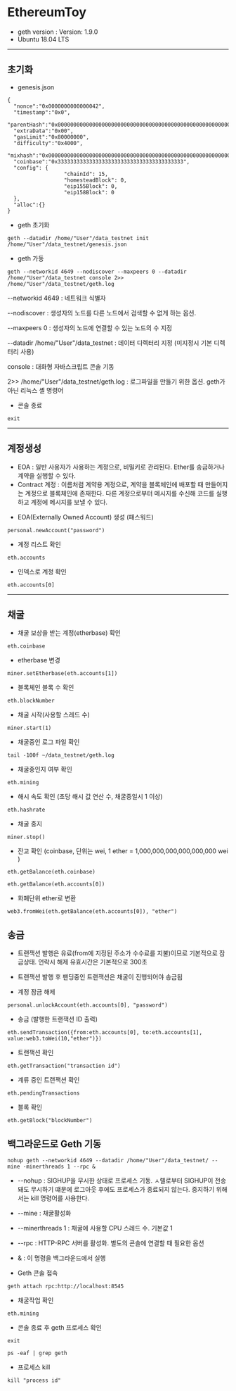 # EthereumToy

- geth version : Version: 1.9.0
- Ubuntu 18.04 LTS

---

## 초기화

- genesis.json
<pre><code>{
  "nonce":"0x0000000000000042",
  "timestamp":"0x0",
  "parentHash":"0x0000000000000000000000000000000000000000000000000000000000000000",
  "extraData":"0x00",
  "gasLimit":"0x80000000",
  "difficulty":"0x4000",
  "mixhash":"0x0000000000000000000000000000000000000000000000000000000000000000",
  "coinbase":"0x3333333333333333333333333333333333333333",
  "config": {
                  "chainId": 15,
                  "homesteadBlock": 0,
                  "eip155Block": 0,
                  "eip158Block": 0
  },
  "alloc":{}
}
</code></pre>  


- geth 초기화
<pre><code>geth --datadir /home/"User"/data_testnet init /home/"User"/data_testnet/genesis.json
</code></pre>  


- geth 가동
<pre><code>geth --networkid 4649 --nodiscover --maxpeers 0 --datadir /home/"User"/data_testnet console 2>> /home/"User"/data_testnet/geth.log
</code></pre>  

--networkid 4649 : 네트워크 식별자

--nodiscover : 생성자의 노드를 다른 노드에서 검색할 수 없게 하는 옵션.

--maxpeers 0 : 생성자의 노드에 연결할 수 있는 노드의 수 지정

--datadir /home/"User"/data_testnet : 데이터 디렉터리 지정 (미지정시 기본 디렉터리 사용)

console : 대화형 자바스크립트 콘솔 기동

2>> /home/"User"/data_testnet/geth.log : 로그파일을 만들기 위한 옵션. geth가 아닌 리눅스 셸 명령어  


- 콘솔 종료
<pre><code>exit</code></pre>  

---

## 계정생성

* EOA : 일반 사용자가 사용하는 계정으로, 비밀키로 관리된다. Ether를 송금하거나 계약을 실행할 수 있다.
* Contract 계정 : 이름처럼 계약용 계정으로, 계약을 블록체인에 배포할 때 만들어지는 계정으로 블록체인에 존재한다. 다른 계정으로부터 메시지를 수신해 코드를 실행하고 계정에 메시지를 보낼 수 있다.
+ EOA(Externally Owned Account) 생성 (패스워드)
<pre><code>personal.newAccount("password")</code></pre>  


- 계정 리스트 확인
<pre><code>eth.accounts</code></pre>  


- 인덱스로 계정 확인
<pre><code>eth.accounts[0]</code></pre>  


---

## 채굴

- 채굴 보상을 받는 계정(etherbase) 확인
<pre><code>eth.coinbase</code></pre>  


- etherbase 변경
<pre><code>miner.setEtherbase(eth.accounts[1])</code></pre>  


- 블록체인 블록 수 확인
<pre><code>eth.blockNumber</code></pre>  


- 채굴 시작(사용할 스레드 수)
<pre><code>miner.start(1)</code></pre>  


- 채굴중인 로그 파일 확인
<pre><code>tail -100f ~/data_testnet/geth.log</code></pre>  


- 채굴중인지 여부 확인
<pre><code>eth.mining</code></pre>  


- 해시 속도 확인 (초당 해시 값 연산 수, 채굴중일시 1 이상)
<pre><code>eth.hashrate</code></pre>  


- 채굴 중지
<pre><code>miner.stop()</code></pre>  


- 잔고 확인 (coinbase, 단위는 wei,  1 ether = 1,000,000,000,000,000,000 wei )
<pre><code>eth.getBalance(eth.coinbase)</pre></code>
<pre><code>eth.getBalance(eth.accounts[0])</pre></code>  


- 화폐단위 ether로 변환
<pre><code>web3.fromWei(eth.getBalance(eth.accounts[0]), "ether")</code></pre>  

## 송금

- 트랜잭션 발행은 유료(from에 지정된 주소가 수수료를 지불)이므로 기본적으로 잠금상태. 언락시 해제 유효시간은 기본적으로 300초
- 트랜잭션 발행 후 팬딩중인 트랜잭션은 채굴이 진행되어야 송금됨


- 계정 잠금 해제
<pre><code>personal.unlockAccount(eth.accounts[0], "password")</code></pre>


- 송금 (발행한 트랜잭션 ID 출력)
<pre><code>eth.sendTransaction({from:eth.accounts[0], to:eth.accounts[1], value:web3.toWei(10,"ether")})</code></pre>


- 트랜잭션 확인
<pre><code>eth.getTransaction("transaction id")</code></pre>


- 계류 중인 트랜잭션 확인
<pre><code>eth.pendingTransactions</code></pre>


- 블록 확인
<pre><code>eth.getBlock("blockNumber")</code></pre>


## 백그라운드로 Geth 기동

<pre><code>nohup geth --networkid 4649 --datadir /home/"User"/data_testnet/ --mine -minerthreads 1 --rpc &</code></pre>

- --nohup : SIGHUP을 무시한 상태로 프로세스 기동. ㅅ롈로부터 SIGHUP이 전송돼도 무시하기 떄문에 로그아웃 후에도 프로세스가 종료되지 않는다. 중지하기 위해서는 kill 명령어를 사용한다.
- --mine : 채굴활성화
- --minerthreads 1 : 채굴에 사용할 CPU 스레드 수. 기본값 1
- --rpc : HTTP-RPC 서버를 활성화. 별도의 콘솔에 연결할 때 필요한 옵션
- & : 이 명령을 백그라운드에서 실행



- Geth 콘솔 접속
<pre><code>geth attach rpc:http://localhost:8545</code></pre>


- 채굴작업 확인
<pre><code>eth.mining</code></pre>


- 콘솔 종료 후 geth 프로세스 확인
<pre><code>exit</code></pre>
<pre><code>ps -eaf | grep geth</code></pre>


- 프로세스 kill
<pre><code>kill "process id"</code></pre>











